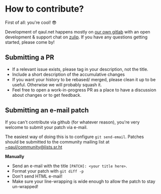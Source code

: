 # How to contribute?

First of all: you're cool! 😎

Development of qaul.net happens mostly on [our own gitlab](https://git.open-communication.net/qaul)
with an open development & support chat on [zulip](https://qaul.zulipchat.com).
If you have any questions getting started, please come by!

## Submitting a PR

- If a relevant issue exists, please tag in your description, not the title.
- Include a short description of the accumulative changes
- If you want your history to be rebased/ merged, please clean it up to be useful.
  Otherwise we will probably squash it.
- Feel free to open a work-in-progress PR as a place to have a discussion
  about changes or to get feedback.

## Submitting an e-mail patch

If you can't contribute via github (for whatever reason),
you're very welcome to submit your patch via e-mail.

The easiest way of doing this is to configure `git send-email`.
Patches should be submitted to the community mailing list at [~qaul/community@lists.sr.ht](mailto:~qaul/community@lists.sr.ht)

**Manually**

- Send an e-mail with the title `[PATCH]: <your title here>`.
- Format your patch with `git diff -p`
- Don't send HTML e-mail!
- Make sure your line-wrapping is wide enough to allow the patch to stay un-wrapped!
